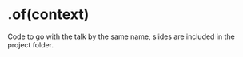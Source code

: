 # .of(context)

Code to go with the talk by the same name, slides are included in the project folder.
